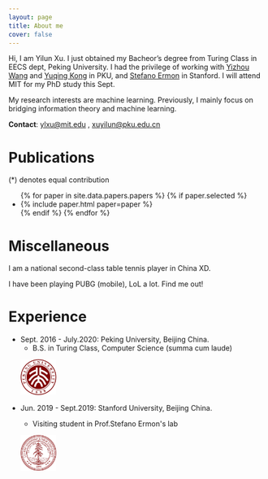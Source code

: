 ```yaml
---
layout: page
title: About me 
cover: false
---
```

Hi, I am Yilun Xu. I just obtained my Bacheor’s degree from Turing Class in EECS dept, Peking University. I had the privilege of working with [Yizhou Wang](http://cfcs.pku.edu.cn/faculty/adjunct/wangyizhou/index.htm) and [Yuqing Kong](https://cfcs.pku.edu.cn/yuqkong/) in PKU, and [Stefano Ermon](https://cs.stanford.edu/~ermon/) in Stanford. I will attend MIT for my PhD study this Sept.
 
My research interests are machine learning. Previously, I mainly focus on bridging information theory and machine learning.

**Contact**: ylxu@mit.edu , xuyilun@pku.edu.cn

# Publications 
(*) denotes equal contribution

<ul>
{% for paper in site.data.papers.papers %}
  {% if paper.selected %}
  <li>
  {% include paper.html paper=paper %}
  </li>
  {% endif %}
{% endfor %}
</ul>

# Miscellaneous

I am a national second-class table tennis player in China XD.

I have been playing PUBG (mobile), LoL a lot. Find me out! 



# Experience



* Sept. 2016 - July.2020: Peking University, Beijing China.
    - B.S. in Turing Class, Computer Science (summa cum laude)          <figure>
  <img src="/assets/img/pku.png" alt="this is a placeholder image" width="70" height="70">
</figure>

* Jun. 2019 - Sept.2019: Stanford University, Beijing China.

  - Visiting student in Prof.Stefano Ermon's lab <figure>
  <img src="/assets/img/stanford.png" alt="this is a placeholder image" width="70" height="70">
</figure>
